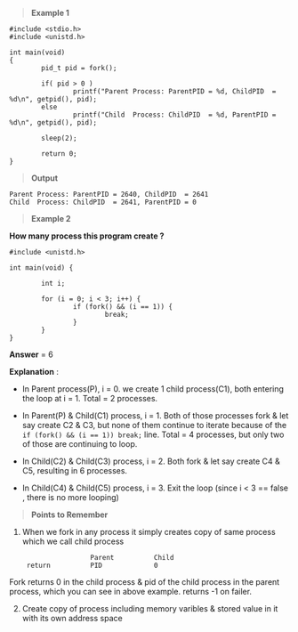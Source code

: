 > **Example 1**

```
#include <stdio.h>
#include <unistd.h>

int main(void)
{
        pid_t pid = fork();

        if( pid > 0 )
                printf("Parent Process: ParentPID = %d, ChildPID  = %d\n", getpid(), pid);
        else
                printf("Child  Process: ChildPID  = %d, ParentPID = %d\n", getpid(), pid);

        sleep(2);

        return 0;
}
```

> **Output**

```
Parent Process: ParentPID = 2640, ChildPID  = 2641
Child  Process: ChildPID  = 2641, ParentPID = 0
```


> **Example 2**

**How many process this program create ?**

```
#include <unistd.h>

int main(void) {

        int i;

        for (i = 0; i < 3; i++) {
                if (fork() && (i == 1)) {
                        break;
                }
        }
}
```
**Answer** = 6

**Explanation** :

- In Parent process(P), i = 0. we create 1 child process(C1), both entering the loop at i = 1. Total = 2 processes.

- In Parent(P) & Child(C1) process, i = 1. Both of those processes fork & let say create C2 & C3, but none of them continue to iterate because of the `if (fork() && (i == 1)) break;` line. Total = 4 processes, but only two of those are continuing to loop.

- In Child(C2) & Child(C3) process, i = 2. Both fork & let say create C4 & C5, resulting in 6 processes. 

- In Child(C4) & Child(C5) process, i = 3. Exit the loop (since i < 3 == false , there is no more looping)



> **Points to Remember**

1) When we fork in any process it simply creates copy of same process which we call child process

                        Parent          Child
        return          PID             0            

Fork returns 0 in the child process & pid of the child process in the parent process, which you can see in above example. returns -1 on failer.

2) Create copy of process including memory varibles & stored value in it with its own address space
